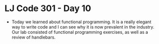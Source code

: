 # LJ Code 301 - Day 10

 - Today we learned about functional programming. It is a really elegant way to write code and I can see why it is now prevalent in the industry. Our lab consisted of functional programming exercises, as well as a review of handlebars. 
